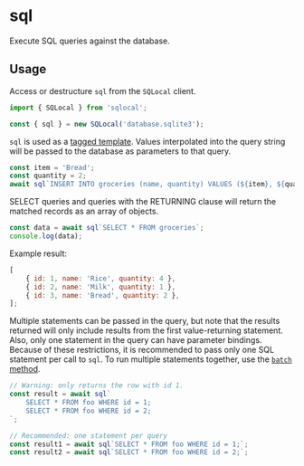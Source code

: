 # sql

Execute SQL queries against the database.

## Usage

Access or destructure `sql` from the `SQLocal` client.

```javascript
import { SQLocal } from 'sqlocal';

const { sql } = new SQLocal('database.sqlite3');
```

`sql` is used as a [tagged template](https://developer.mozilla.org/en-US/docs/Web/JavaScript/Reference/Template_literals#tagged_templates). Values interpolated into the query string will be passed to the database as parameters to that query.

```javascript
const item = 'Bread';
const quantity = 2;
await sql`INSERT INTO groceries (name, quantity) VALUES (${item}, ${quantity})`;
```

SELECT queries and queries with the RETURNING clause will return the matched records as an array of objects.

```javascript
const data = await sql`SELECT * FROM groceries`;
console.log(data);
```

Example result:

```javascript
[
	{ id: 1, name: 'Rice', quantity: 4 },
	{ id: 2, name: 'Milk', quantity: 1 },
	{ id: 3, name: 'Bread', quantity: 2 },
];
```

Multiple statements can be passed in the query, but note that the results returned will only include results from the first value-returning statement. Also, only one statement in the query can have parameter bindings. Because of these restrictions, it is recommended to pass only one SQL statement per call to `sql`. To run multiple statements together, use the [`batch` method](batch.md).

```javascript
// Warning: only returns the row with id 1.
const result = await sql`
	SELECT * FROM foo WHERE id = 1;
	SELECT * FROM foo WHERE id = 2;
`;

// Recommended: one statement per query
const result1 = await sql`SELECT * FROM foo WHERE id = 1;`;
const result2 = await sql`SELECT * FROM foo WHERE id = 2;`;
```
